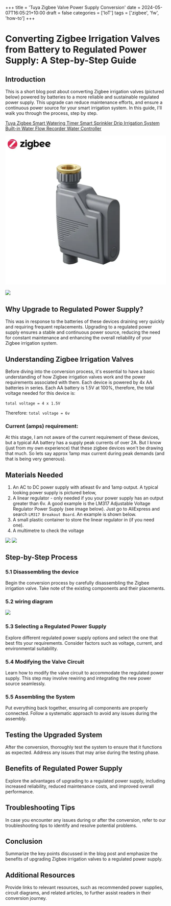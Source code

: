 +++
title = 'Tuya Zigbee Valve Power Supply Conversion'
date = 2024-05-07T16:05:21+10:00
draft = false
categories = ['IoT']
tags = ['zigbee', 'fw', 'how-to']
+++

# Converting Zigbee Irrigation Valves from Battery to Regulated Power Supply: A Step-by-Step Guide

## Introduction
This is a short blog post about converting Zigbee irrigation valves (pictured below) powered by batteries to a more reliable and sustainable regulated power supply. This upgrade can reduce maintenance efforts, and ensure a continuous power source for your smart irrigation system. In this guide, I'll walk you through the process, step by step.

[Tuya Zigbee Smart Watering Timer Smart Sprinkler Drip Irrigation System Built-in Water Flow Recorder Water Controller](https://www.aliexpress.com/item/1005005196816776.html?spm=a2g0o.order_list.order_list_main.40.14971802Z6sJ8Y)

![tuya-zigbee-valve-controller](/static/tuya-zigbee-valve-controller.png)

<img src="https://github.com/lennon101/blogs/assets/1709944/359a96d9-2ffc-48d4-a4be-6a1f232272ed" width="200">


## Why Upgrade to Regulated Power Supply?
This was in response to the batteries of these devices draining very quickly and requiring frequent replacements. Upgrading to a regulated power supply ensures a stable and continuous power source, reducing the need for constant maintenance and enhancing the overall reliability of your Zigbee irrigation system.

## Understanding Zigbee Irrigation Valves
Before diving into the conversion process, it's essential to have a basic understanding of how Zigbee irrigation valves work and the power requirements associated with them. 
Each device is powered by 4x AA batteries in series. Each AA battery is 1.5V at 100%, therefore, the total voltage needed for this device is:

`total voltage = 4 x 1.5V` 

Therefore: 
`total voltage = 6v` 

### Current (amps) requirement: 
At this stage, I am not aware of the current requirement of these devices, but a typical AA battery has a supply peak currents of over 2A. But I know (just from my own experience) that these zigbee devices won't be drawing that much. So lets say approx 1amp max current during peak demands (and that is being very generous). 

## Materials Needed
1. An AC to DC power supply with atleast 6v and 1amp output. A typical looking power supply is pictured below,
2. A linear regulator - only needed if you your power supply has an output greater than 6v. A good example is the LM317 Adjustable Voltage Regulator Power Supply (see image below). Just go to AliExpress and search `LM317 Breakout Board`. An example is shown below. 
3. A small plastic container to store the linear regulator in (if you need one). 
4. A multimetre to check the voltage 

<img src="https://github.com/lennon101/blogs/assets/1709944/98392c22-187b-40c4-8111-9f88e4b1f851" width="300">

<img src="https://github.com/lennon101/blogs/assets/1709944/cb2020f6-52a5-416d-a75a-bd8d5d5f5ef8" width="200">



## Step-by-Step Process

### 5.1 Disassembling the device
Begin the conversion process by carefully disassembling the Zigbee irrigation valve. Take note of the existing components and their placements.

### 5.2 wiring diagram
<img src= "https://github.com/lennon101/blogs/assets/1709944/d3f62dcc-7176-4edd-811e-4bba564ccdfe" width="500">


### 5.3 Selecting a Regulated Power Supply
Explore different regulated power supply options and select the one that best fits your requirements. Consider factors such as voltage, current, and environmental suitability.

### 5.4 Modifying the Valve Circuit
Learn how to modify the valve circuit to accommodate the regulated power supply. This step may involve rewiring and integrating the new power source seamlessly.

### 5.5 Assembling the System
Put everything back together, ensuring all components are properly connected. Follow a systematic approach to avoid any issues during the assembly.

## Testing the Upgraded System
After the conversion, thoroughly test the system to ensure that it functions as expected. Address any issues that may arise during the testing phase.

## Benefits of Regulated Power Supply
Explore the advantages of upgrading to a regulated power supply, including increased reliability, reduced maintenance costs, and improved overall performance.

## Troubleshooting Tips
In case you encounter any issues during or after the conversion, refer to our troubleshooting tips to identify and resolve potential problems.

## Conclusion
Summarize the key points discussed in the blog post and emphasize the benefits of upgrading Zigbee irrigation valves to a regulated power supply.

## Additional Resources
Provide links to relevant resources, such as recommended power supplies, circuit diagrams, and related articles, to further assist readers in their conversion journey.